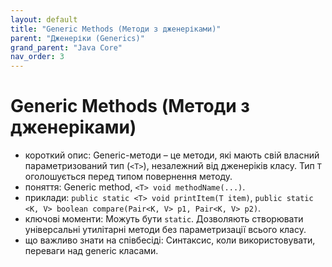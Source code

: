 ```yaml
---
layout: default
title: "Generic Methods (Методи з дженеріками)"
parent: "Дженеріки (Generics)"
grand_parent: "Java Core"
nav_order: 3
---
```


# Generic Methods (Методи з дженеріками)

*   короткий опис: Generic-методи – це методи, які мають свій власний параметризований тип (`<T>`), незалежний від дженеріків класу. Тип `T` оголошується перед типом повернення методу.
*   поняття: Generic method, `<T> void methodName(...)`.
*   приклади: `public static <T> void printItem(T item)`, `public static <K, V> boolean compare(Pair<K, V> p1, Pair<K, V> p2)`.
*   ключові моменти: Можуть бути `static`. Дозволяють створювати універсальні утилітарні методи без параметризації всього класу.
*   що важливо знати на співбесіді: Синтаксис, коли використовувати, переваги над generic класами.
